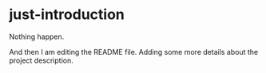 # just-introduction
Nothing happen.

And then I am editing the README file. Adding some more details about the project description.
